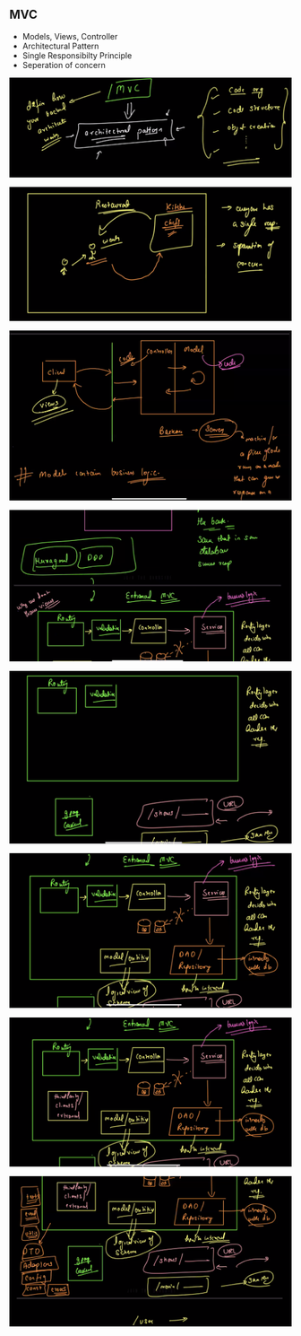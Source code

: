 ## MVC

- Models, Views, Controller
- Architectural Pattern
- Single Responsibilty Principle
- Seperation of concern

![1706026436904](image/01-mvc-intro/1706026436904.png)

![1706026705666](image/01-mvc-intro/1706026705666.png)

![1706027755665](image/01-mvc-intro/1706027755665.png)

![1706031716057](image/01-mvc-intro/1706031716057.png)

![1706029031209](image/01-mvc-intro/1706029031209.png)

![1706030859051](image/01-mvc-intro/1706030859051.png)

![1706031345463](image/01-mvc-intro/1706031345463.png)

![1706031621800](image/01-mvc-intro/1706031621800.png)
